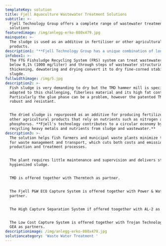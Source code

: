 ```yaml
---
templateKey: solution
title: Fjell Aquaculture Wastewater Treatment Solutions
subtitle: >-
  Fjell Technology Group offers a complete range of wastewater treatment
  solutions
featuredimage: /img/anlegg-erko-880x479.jpg
mainquote: >-
  The sludge is used as an additive in fertiliser or other agricultural
  products. 
description1: "**Fjell Technology Group has a unique combination of long experience and high competence**, and is a leader in research and development in the industry. We can supply equipment in full range from hatcheries, to smolt farms , to post-smolt farms,  to land-based ongrowing fish plants and semi-closed and closed ongrowing fish farms in the sea.\n\nFjell Technology Group offer 3 main types of solutions for treatment of aquaculture wastewater: \n\n1. **Fjell P&W ECO Capture System: environmentally friendly solution with high capture rate.**\n\n**Award-winning technology** without the use of chemicals or polymer for structuring the wastewater. Combined with the best separation and dewatering technology in the market.\n\n{\"widget\":\"imageblock\",\"image\":\"/img/om2.jpg\"}\n\n2. **High Capture Separation System: highest possible capture rate**\n\nComplete automated system for structuring the wastewater, separation (thickening) and dewatering with capture rate as high as 90-95%. Brings wastewater with dry matter content (DM) of about 0,1%DM up to above 20% DM. \n\n![](/img/5-trinns-separasjonssystem.png \"5-step High Capture Separation System\")\n\n\r\n\n\\- Low-Cost Capture System: low investment cost and moderate capture rate\r\n\n\r\n\n\r\n\nCombining well proved technology of bandfilters and decanter sentrifuges. This system offers high hydraulic treatment capacity combined with acceptable capture rate, and low investment costs.\n\n{\"widget\":\"imageblock\",\"text\":\"Fjell Low Cost Capture System\",\"image\":\"/img/render-sf-116540-01.jpg\"}\n\n \n\nAll the above wastewater treatment solutions can be combined with Fjell Technology's complete range of Sludge Dryer Systems. All solutions are scalable in the full range from small smolt farms up to large ongrowing fish farms. \n\n{\"widget\":\"imageblock\",\"text\":\"Fjell TMD Sludge Dryer System\",\"image\":\"/img/frs-.jpg\"}"
infobox1: >-
  The FTG Fishsludge Recycling System (FRS) system can treat wastewater with DM
  below 0,1% (1000 mg/liter) and through steps of wastewater structuring,
  thickening, dewatering and drying convert it to dry fine-corned stabilised
  slugde.
fullwidthimage: /img/5.jpg
description2: >-
  Fish sludge is very demanding to dry but the TMD hammer mill is specifically
  adapted to this challenging, fiberless material and its high fat content.
  Particularly the glue phase can be a problem, however the patented TMD mill is
  robust and resistant. 


  The dried sludge is repurposed as an additive for producing fertilizer, or in
  other agricultural products that rely on nutrients such as nitrogen and
  phosphorus. **Fjell's technology contributes to a circular economy by
  recycling heavy metals and nutrients from sludge and wastewater.**
description3: >-
  The solution helps fish farmers and municipal waste plants minimize the need
  for waste management and transport, which cuts both costs and emissions from
  production and treatment processes.


  The plant requires little maintenance and supervision and delivers stable and
  hygienized sludge.


  TMD is offered together with Thermtech as partner.


  The Fjell P&W ECO Capture System is offered together with Power & Water and as
  partner.


  The High Capture Separation System if offered toogether with AL-2 as partner.


  The Low Cost Capture System is offered together with Trojan Technologies and
  GEA as partners.
descriptionimage: /img/anlegg-erko-880x479.jpg
solutioncategory: 'Waste Water Treatment '
---
```


